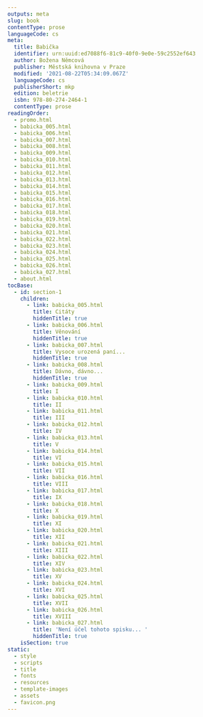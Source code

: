 ```yaml
---
outputs: meta
slug: book
contentType: prose
languageCode: cs
meta:
  title: Babička
  identifier: urn:uuid:ed7088f6-81c9-40f0-9e0e-59c2552ef643
  author: Božena Němcová
  publisher: Městská knihovna v Praze
  modified: '2021-08-22T05:34:09.067Z'
  languageCode: cs
  publisherShort: mkp
  edition: beletrie
  isbn: 978-80-274-2464-1
  contentType: prose
readingOrder:
  - promo.html
  - babicka_005.html
  - babicka_006.html
  - babicka_007.html
  - babicka_008.html
  - babicka_009.html
  - babicka_010.html
  - babicka_011.html
  - babicka_012.html
  - babicka_013.html
  - babicka_014.html
  - babicka_015.html
  - babicka_016.html
  - babicka_017.html
  - babicka_018.html
  - babicka_019.html
  - babicka_020.html
  - babicka_021.html
  - babicka_022.html
  - babicka_023.html
  - babicka_024.html
  - babicka_025.html
  - babicka_026.html
  - babicka_027.html
  - about.html
tocBase:
  - id: section-1
    children:
      - link: babicka_005.html
        title: Citáty
        hiddenTitle: true
      - link: babicka_006.html
        title: Věnování
        hiddenTitle: true
      - link: babicka_007.html
        title: Vysoce urozená paní...
        hiddenTitle: true
      - link: babicka_008.html
        title: Dávno, dávno...
        hiddenTitle: true
      - link: babicka_009.html
        title: I
      - link: babicka_010.html
        title: II
      - link: babicka_011.html
        title: III
      - link: babicka_012.html
        title: IV
      - link: babicka_013.html
        title: V
      - link: babicka_014.html
        title: VI
      - link: babicka_015.html
        title: VII
      - link: babicka_016.html
        title: VIII
      - link: babicka_017.html
        title: IX
      - link: babicka_018.html
        title: X
      - link: babicka_019.html
        title: XI
      - link: babicka_020.html
        title: XII
      - link: babicka_021.html
        title: XIII
      - link: babicka_022.html
        title: XIV
      - link: babicka_023.html
        title: XV
      - link: babicka_024.html
        title: XVI
      - link: babicka_025.html
        title: XVII
      - link: babicka_026.html
        title: XVIII
      - link: babicka_027.html
        title: 'Není účel tohoto spisku... '
        hiddenTitle: true
    isSection: true
static:
  - style
  - scripts
  - title
  - fonts
  - resources
  - template-images
  - assets
  - favicon.png
---
```

